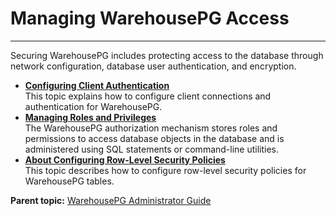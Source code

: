 # Managing WarehousePG Access
---

Securing WarehousePG includes protecting access to the database through network configuration, database user authentication, and encryption.

-   **[Configuring Client Authentication](client_auth.html)**  
This topic explains how to configure client connections and authentication for WarehousePG.
-   **[Managing Roles and Privileges](roles_privs.html)**  
The WarehousePG authorization mechanism stores roles and permissions to access database objects in the database and is administered using SQL statements or command-line utilities.
-   **[About Configuring Row-Level Security Policies](row_security.html)**  
This topic describes how to configure row-level security policies for WarehousePG tables.

**Parent topic:** [WarehousePG Administrator Guide](../admin_guide)

